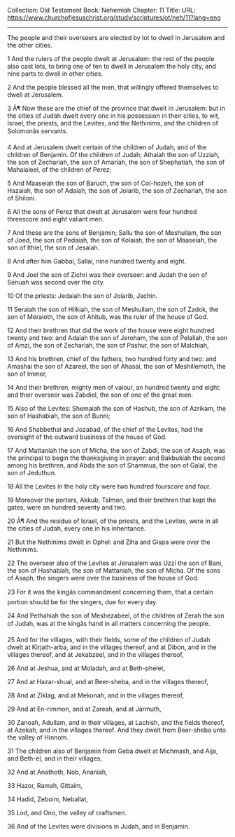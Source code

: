 Collection: Old Testament
Book: Nehemiah
Chapter: 11
Title: 
URL: https://www.churchofjesuschrist.org/study/scriptures/ot/neh/11?lang=eng

---

The people and their overseers are elected by lot to dwell in Jerusalem and the other cities.

1 And the rulers of the people dwelt at Jerusalem: the rest of the people also cast lots, to bring one of ten to dwell in Jerusalem the holy city, and nine parts to dwell in other cities.

2 And the people blessed all the men, that willingly offered themselves to dwell at Jerusalem.

3 Â¶ Now these are the chief of the province that dwelt in Jerusalem: but in the cities of Judah dwelt every one in his possession in their cities, to wit, Israel, the priests, and the Levites, and the Nethinims, and the children of Solomonâs servants.

4 And at Jerusalem dwelt certain of the children of Judah, and of the children of Benjamin. Of the children of Judah; Athaiah the son of Uzziah, the son of Zechariah, the son of Amariah, the son of Shephatiah, the son of Mahalaleel, of the children of Perez;

5 And Maaseiah the son of Baruch, the son of Col-hozeh, the son of Hazaiah, the son of Adaiah, the son of Joiarib, the son of Zechariah, the son of Shiloni.

6 All the sons of Perez that dwelt at Jerusalem were four hundred threescore and eight valiant men.

7 And these are the sons of Benjamin; Sallu the son of Meshullam, the son of Joed, the son of Pedaiah, the son of Kolaiah, the son of Maaseiah, the son of Ithiel, the son of Jesaiah.

8 And after him Gabbai, Sallai, nine hundred twenty and eight.

9 And Joel the son of Zichri was their overseer: and Judah the son of Senuah was second over the city.

10 Of the priests: Jedaiah the son of Joiarib, Jachin.

11 Seraiah the son of Hilkiah, the son of Meshullam, the son of Zadok, the son of Meraioth, the son of Ahitub, was the ruler of the house of God.

12 And their brethren that did the work of the house were eight hundred twenty and two: and Adaiah the son of Jeroham, the son of Pelaliah, the son of Amzi, the son of Zechariah, the son of Pashur, the son of Malchiah,

13 And his brethren, chief of the fathers, two hundred forty and two: and Amashai the son of Azareel, the son of Ahasai, the son of Meshillemoth, the son of Immer,

14 And their brethren, mighty men of valour, an hundred twenty and eight: and their overseer was Zabdiel, the son of one of the great men.

15 Also of the Levites: Shemaiah the son of Hashub, the son of Azrikam, the son of Hashabiah, the son of Bunni;

16 And Shabbethai and Jozabad, of the chief of the Levites, had the oversight of the outward business of the house of God.

17 And Mattaniah the son of Micha, the son of Zabdi, the son of Asaph, was the principal to begin the thanksgiving in prayer: and Bakbukiah the second among his brethren, and Abda the son of Shammua, the son of Galal, the son of Jeduthun.

18 All the Levites in the holy city were two hundred fourscore and four.

19 Moreover the porters, Akkub, Talmon, and their brethren that kept the gates, were an hundred seventy and two.

20 Â¶ And the residue of Israel, of the priests, and the Levites, were in all the cities of Judah, every one in his inheritance.

21 But the Nethinims dwelt in Ophel: and Ziha and Gispa were over the Nethinims.

22 The overseer also of the Levites at Jerusalem was Uzzi the son of Bani, the son of Hashabiah, the son of Mattaniah, the son of Micha. Of the sons of Asaph, the singers were over the business of the house of God.

23 For it was the kingâs commandment concerning them, that a certain portion should be for the singers, due for every day.

24 And Pethahiah the son of Meshezabeel, of the children of Zerah the son of Judah, was at the kingâs hand in all matters concerning the people.

25 And for the villages, with their fields, some of the children of Judah dwelt at Kirjath-arba, and in the villages thereof, and at Dibon, and in the villages thereof, and at Jekabzeel, and in the villages thereof,

26 And at Jeshua, and at Moladah, and at Beth-phelet,

27 And at Hazar-shual, and at Beer-sheba, and in the villages thereof,

28 And at Ziklag, and at Mekonah, and in the villages thereof,

29 And at En-rimmon, and at Zareah, and at Jarmuth,

30 Zanoah, Adullam, and in their villages, at Lachish, and the fields thereof, at Azekah, and in the villages thereof. And they dwelt from Beer-sheba unto the valley of Hinnom.

31 The children also of Benjamin from Geba dwelt at Michmash, and Aija, and Beth-el, and in their villages,

32 And at Anathoth, Nob, Ananiah,

33 Hazor, Ramah, Gittaim,

34 Hadid, Zeboim, Neballat,

35 Lod, and Ono, the valley of craftsmen.

36 And of the Levites were divisions in Judah, and in Benjamin.
